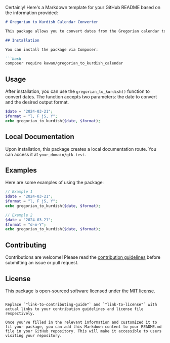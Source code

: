 Certainly! Here's a Markdown template for your GitHub README based on the information provided:

```markdown
# Gregorian to Kurdish Calendar Converter

This package allows you to convert dates from the Gregorian calendar to the Kurdish calendar.

## Installation

You can install the package via Composer:

```bash
composer require kawan/gregorian_to_kurdish_calendar
```

## Usage

After installation, you can use the `gregorian_to_kurdish()` function to convert dates. The function accepts two parameters: the date to convert and the desired output format.

```php
$date = "2024-03-21";
$format = "l, F jS, Y";
echo gregorian_to_kurdish($date, $format);
```

## Local Documentation

Upon installation, this package creates a local documentation route. You can access it at `your_domain/gtk-test`.

## Examples

Here are some examples of using the package:

```php
// Example 1
$date = "2024-03-21";
$format = "l, F jS, Y";
echo gregorian_to_kurdish($date, $format);

// Example 2
$date = "2024-03-21";
$format = "d-m-Y";
echo gregorian_to_kurdish($date, $format);
```

## Contributing

Contributions are welcome! Please read the [contribution guidelines](link-to-contributing-guide) before submitting an issue or pull request.

## License

This package is open-sourced software licensed under the [MIT license](link-to-license).
```

Replace `"link-to-contributing-guide"` and `"link-to-license"` with actual links to your contribution guidelines and license file respectively.

Once you've filled in the relevant information and customized it to fit your package, you can add this Markdown content to your README.md file in your GitHub repository. This will make it accessible to users visiting your repository.
